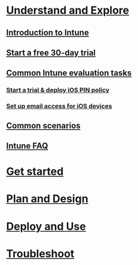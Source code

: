 # [Understand and Explore](introduction-to-microsoft-intune.md)

## [Introduction to Intune](introduction-to-microsoft-intune.md)
## [Start a free 30-day trial](get-started-with-a-30-day-trial-of-microsoft-intune.md)
## [Common Intune evaluation tasks](common-microsoft-intune-evaluation-tasks.md)
### [Start a trial & deploy iOS PIN policy](start-a-microsoft-intune-trial-and-deploy-ios-pin-policy.md)
### [Set up email access for iOS devices](set-up-email-access-for-ios-devices-using-microsoft-intune.md)
## [Common scenarios](common-ways-to-use-intune.md)
## [Intune FAQ](frequently-asked-questions-for-microsoft-intune.md)



<!--- ## What do we do with these?
### [Common ways to use Intune](common-ways-to-use-intune.md)
### [Choose how to manage devices](choose-how-to-manage-devices.md)
#### [Mobile device management capabilities](mobile-device-management-capabilities-in-microsoft-intune.md)
#### [Windows PC management capabilities](windows-pc-management-capabilities-in-microsoft-intune.md) --->


# [Get started](/Intune/GetStarted/what-s-new-in-microsoft-intune.html)
# [Plan and Design](/intune/plandesign/plan-your-user-and-device-groups.html)
# [Deploy and Use](/intune/deployuse/learn-how-to-deploy-a-solution-for-protecting-company-email-and-documents.html)
# [Troubleshoot](/intune/troubleshoot/how-to-get-support-for-microsoft-intune.html)
